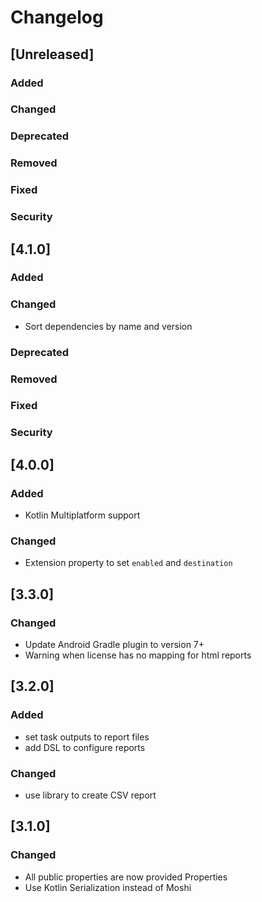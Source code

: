 # Changelog

## [Unreleased]
### Added

### Changed

### Deprecated

### Removed

### Fixed

### Security

## [4.1.0]
### Added

### Changed
- Sort dependencies by name and version

### Deprecated

### Removed

### Fixed

### Security

## [4.0.0]
### Added
- Kotlin Multiplatform support

### Changed
- Extension property to set `enabled` and `destination`

## [3.3.0]
### Changed
- Update Android Gradle plugin to version 7+
- Warning when license has no mapping for html reports

## [3.2.0]
### Added
- set task outputs to report files
- add DSL to configure reports

### Changed
- use library to create CSV report

## [3.1.0]
### Changed
- All public properties are now provided Properties
- Use Kotlin Serialization instead of Moshi